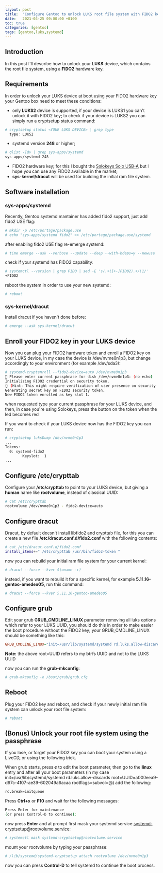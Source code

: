 ```yaml
---
layout: post
title:  "Configure Gentoo to unlock LUKS root file system with FIDO2 key"
date:   2021-04-25 09:00:00 +0100
toc: true
categories: [gentoo]
tags: [gentoo,luks,systemd]
---
```

## Introduction
In this post I'll describe how to unlock your **LUKS** device, which contains the root file system, using a **FIDO2** hardware key.

## Requirements
In order to unlock your LUKS device at boot using your FIDO2 hardware key your Gentoo box need to meet these conditions:

+ only **LUKS2** device is supported, if your device is LUKS1 you can't unlock it with FIDO2 key; to check if your device is LUKS2 you can simply run a cryptsetup status command:
```bash
# cryptsetup status <YOUR LUKS DEVICE> | grep type
  type: LUKS2
```
+ systemd version **248** or higher;
```bash
# qlist -Idv | grep sys-apps/systemd
sys-apps/systemd-248
```
+ FIDO2 hardware key; for this I bought the [Solokeys Solo USB-A](https://solokeys.com/collections/all/products/solo-usb-a) but I hope you can use any FIDO2 available in the market;
+ **sys-kernel/dracut** will be used for building the initial ram file system.

## Software installation
### sys-apps/systemd
Recently, Gentoo systemd mantainer has added fido2 support, just add fido2 USE flag:

```bash
# mkdir -p /etc/portage/package.use
# echo "sys-apps/systemd fido2" >> /etc/portage/package.use/systemd
```

after enabling fido2 USE flag re-emerge systemd:

```bash
# time emerge --ask --verbose --update --deep --with-bdeps=y --newuse  --keep-going --autounmask-write=y --backtrack=30  @world
```

check if your systemd has FIDO2 capability:
```bash
# systemctl --version | grep FIDO | sed -E 's/.+([+-]FIDO2).+/\1/'
+FIDO2
```
reboot the system in order to use your new systemd:
```bash
# reboot
```
### sys-kernel/dracut
Install dracut if you haven't done before:
```bash
# emerge --ask sys-kernel/dracut
```
## Enroll your FIDO2 key in your LUKS device
Now you can plug your FIDO2 hardware token and enroll a FIDO2 key on your LUKS device, in my case the device is /dev/nvme0n1p3, but change accordingly to your environment (for example /dev/sda3):
```bash
# systemd-cryptenroll --fido2-device=auto /dev/nvme0n1p3 
🔐 Please enter current passphrase for disk /dev/nvme0n1p3: (no echo)               
Initializing FIDO2 credential on security token.
👆 (Hint: This might require verification of user presence on security token.)
Generating secret key on FIDO2 security token.
New FIDO2 token enrolled as key slot 1.
```
when requested type your current passphrase for your LUKS device, and then, in case you're using Solokeys, press the button on the token when the led becomes red

If you want to check if your LUKS device now has the FIDO2 key you can run:
```bash
# cryptsetup luksDump /dev/nvme0n1p3
...
Tokens:
  0: systemd-fido2
        Keyslot:  1
...
```
## Configure /etc/crypttab
Configure your **/etc/crypttab** to point to your LUKS device, but giving a __human__ name like **rootvolume**, instead of classical UUID:
```bash
# cat /etc/crypttab 
rootvolume /dev/nvme0n1p3 - fido2-device=auto
```
## Configure dracut
Dracut, by default doesn't install libfido2 and crypttab file, for this you can create a new file **/etc/dracut.conf.d/fido2.conf** with the following contents:
```bash
# cat /etc/dracut.conf.d/fido2.conf 
install_items+=" /etc/crypttab /usr/bin/fido2-token "
```

now you can rebuild your initial ram file system for your current kernel:
```bash
# dracut --force --kver $(uname -r)
```
instead, if you want to rebuild it for a specific kernel, for example **5.11.16-gentoo-amedeo05**, run this command:

```bash
# dracut --force --kver 5.11.16-gentoo-amedeo05
```
## Configure grub
Edit your grub **GRUB_CMDLINE_LINUX** parameter removing all luks options which refer to your LUKS UUID, you should do this in order to make easier the boot procedure without the FIDO2 key; your GRUB_CMDLINE_LINUX should be something like this:

```ini
GRUB_CMDLINE_LINUX="init=/usr/lib/systemd/systemd rd.luks.allow-discards root=UUID=a000eea9-d97c-4107-ae39-602049a6acaa rootflags=subvol=@"
```

**Note:** the above root=UUID refers to my btrfs UUID and not to the LUKS UUID

now you can run the **grub-mkconfig**:
```bash
# grub-mkconfig -o /boot/grub/grub.cfg
```
## Reboot
Plug your FIDO2 key and reboot, and check if your newly initial ram file system can unlock your root file system:
```bash
# reboot
```
## (Bonus) Unlock your root file system using the passphrase
If you lose, or forget your FIDO2 key you can boot your system using a LiveCD, or using the following trick.

When grub starts, press ___e___ to edit the boot parameter, then go to the **linux** entry and after all your boot parameters (in my case init=/usr/lib/systemd/systemd rd.luks.allow-discards root=UUID=a000eea9-d97c-4107-ae39-602049a6acaa rootflags=subvol=@) add the following:
```bash
rd.break=initqueue
```
Press **Ctrl+x** or **F10** and wait for the following messages:
```bash
Press Enter for maintenance
(or press Control-D to continue):
```
now press **Enter** and at prompt first mask your systemd service systemd-cryptsetup@rootvolume.service:
```bash
# systemctl mask systemd-cryptsetup@rootvolume.service
```
mount your rootvolume by typing your passphrase:
```bash
# /lib/systemd/systemd-cryptsetup attach rootvolume /dev/nvme0n1p3
```
now you can press **Control-D** to tell systemd to continue the boot process.
